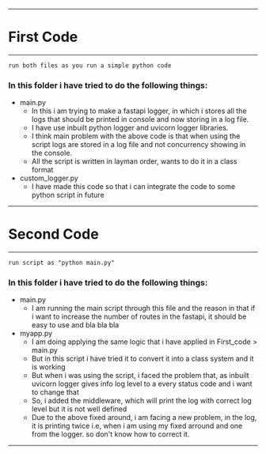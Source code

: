 

---
# First Code
---

`run both files as you run a simple python code`

### In this folder i have tried to do the following things:
- main.py
    - In this i am trying to make a fastapi logger, in which i stores all the logs that should be printed in console and now storing in a log file.
    - I have use inbuilt python logger and uvicorn logger libraries.
    - I think main problem with the above code is that when using the script logs are stored in a log file and not concurrency showing in the console.
    - All the script is written in layman order, wants to do it in a class format
- custom_logger.py
    - I have made this code so that i can integrate the code to some python script in future
---
# Second Code
---

`run script as "python main.py" `

### In this folder i have tried to do the following things:
- main.py
    - I am running the main script through this file and the reason in that if i want to increase the number of 
        routes in the fastapi, it should be easy to use and bla bla bla
- myapp.py
    - I am doing applying the same logic that i have applied in First_code > main.py
    - But in this script i have tried it to convert it into a class system and it is working
    - But when i was using the script, i faced the problem that, as inbuilt uvicorn logger gives info log level to a every status code and i want to change that
    - So, i added the middleware, which will print the log with correct log level but it is not well defined
    - Due to the above fixed around, i am facing a new problem, in the log, it is printing twice i.e, when i am using my fixed arround and one from the logger. so don't know how to correct it.

---
